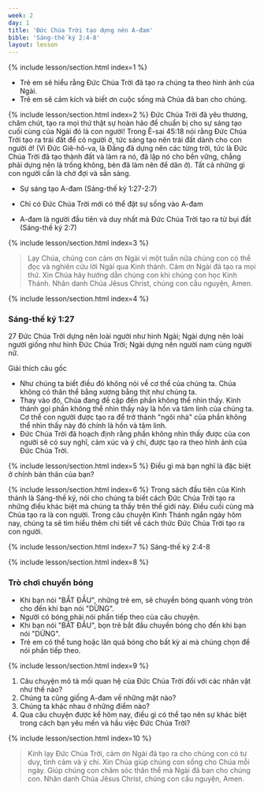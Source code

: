 ```yaml
---
week: 2
day: 1
title: 'Đức Chúa Trời tạo dựng nên A-đam'
bible: 'Sáng-thế ký 2:4-8'
layout: lesson
---
```



{% include lesson/section.html index=1 %}
- Trẻ em sẽ hiểu rằng Đức Chúa Trời đã tạo ra chúng ta theo hình ảnh của Ngài.
- Trẻ em sẽ cảm kích và biết ơn cuộc sống mà Chúa đã ban cho chúng.


{% include lesson/section.html index=2 %}
Đức Chúa Trời đã yêu thương, chăm chút, tạo ra mọi thứ thật sự hoàn hảo để chuẩn bị cho sự sáng tạo cuối cùng của Ngài đó là con người! Trong Ê-sai 45:18 nói rằng Đức Chúa Trời tạo ra trái đất để có người ở, tức sáng tạo nên trái đất dành cho con người ở! (Vì Đức Giê-hô-va, là Đấng đã dựng nên các từng trời, tức là Đức Chúa Trời đã tạo thành đất và làm ra nó, đã lập nó cho bền vững, chẳng phải dựng nên là trống không, bèn đã làm nên để dân ở). 
 Tất cả những gì con người cần là chờ đợi và sẵn sàng.
* Sự sáng tạo A-đam (Sáng-thế ký 1:27-2:7)
- Chỉ có Đức Chúa Trời mới có thể đặt sự sống vào A-đam
* A-đam là người đầu tiên và duy nhất mà Đức Chúa Trời tạo ra từ bụi đất (Sáng-thế ký 2:7)


{% include lesson/section.html index=3 %}
> Lạy Chúa, chúng con cảm ơn Ngài vì một tuần nữa chúng con có thể đọc và nghiên cứu lời Ngài qua Kinh thánh. Cảm ơn Ngài đã tạo ra mọi thứ. Xin Chúa hãy hướng dẫn chúng con khi chúng con học Kinh Thánh. Nhân danh Chúa Jêsus Christ, chúng con cầu nguyện, Amen.


{% include lesson/section.html index=4 %}
### Sáng-thế ký 1:27

27 Đức Chúa Trời dựng nên loài người như hình Ngài; Ngài dựng nên loài người giống như hình Đức Chúa Trời; Ngài dựng nên người nam cùng người nữ.

Giải thích câu gốc
- Như chúng ta biết điều đó không nói về cơ thể của chúng ta. Chúa không có thân thể bằng xương bằng thịt như chúng ta.
- Thay vào đó, Chúa đang đề cập đến phần không thể nhìn thấy. Kinh thánh gọi phần không thể nhìn thấy này là hồn và tâm linh của chúng ta. Cơ thể con người được tạo ra để trở thành "ngôi nhà" của phần không thể nhìn thấy này đó chính là hồn và tâm linh.
- Đức Chúa Trời đã hoạch định rằng phần không nhìn thấy được của con người sẽ có suy nghĩ, cảm xúc và ý chí, được tạo ra theo hình ảnh của Đức Chúa Trời.


{% include lesson/section.html index=5 %}
Điều gì mà bạn nghĩ là đặc biệt ở chính bản thân của bạn?


{% include lesson/section.html index=6 %}
Trong sách đầu tiên của Kinh thánh là Sáng-thế ký, nói cho chúng ta biết cách Đức Chúa Trời tạo ra những điều khác biệt mà chúng ta thấy trên thế giới này. Điều cuối cùng mà Chúa tạo ra là con người. Trong câu chuyện Kinh Thánh ngắn ngày hôm nay, chúng ta sẽ tìm hiểu thêm chi tiết về cách thức Đức Chúa Trời tạo ra con người.


{% include lesson/section.html index=7 %}
Sáng-thế ký 2:4-8


{% include lesson/section.html index=8 %}
### Trò chơi chuyền bóng

 - Khi bạn nói "BẮT ĐẦU", những trẻ em, sẽ chuyền bóng quanh vòng tròn cho đến khi bạn nói "DỪNG".
 - Người có bóng phải nói phần tiếp theo của câu chuyện.
 - Khi bạn nói "BẮT ĐẦU", bọn trẻ bắt đầu chuyền bóng cho đến khi bạn nói "DỪNG".
 - Trẻ em có thể tung hoặc lăn quả bóng cho bất kỳ ai mà chúng chọn để nói phần tiếp theo.


{% include lesson/section.html index=9 %}
1. Câu chuyện mô tả mối quan hệ của Đức Chúa Trời đối với các nhân vật như thế nào?
2. Chúng ta cũng giống A-đam về những mặt nào? 
3. Chúng ta khác nhau ở những điểm nào?
4. Qua câu chuyện được kể hôm nay, điều gì có thể tạo nên sự khác biệt trong cách bạn yêu mến và hầu việc Đức Chúa Trời?


{% include lesson/section.html index=10 %}
> Kính lạy Đức Chúa Trời, cảm ơn Ngài đã tạo ra cho chúng con có tư duy, tình cảm và ý chí. Xin Chúa giúp chúng con sống cho Chúa mỗi ngày. Giúp chúng con chăm sóc thân thể mà Ngài đã ban cho chúng con. Nhân danh Chúa Jêsus Christ, chúng con cầu nguyện, Amen.
